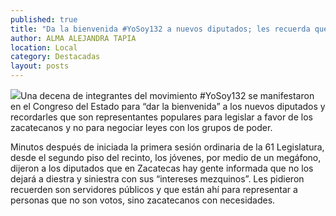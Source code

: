 ```yaml
---
published: true
title: "Da la bienvenida #YoSoy132 a nuevos diputados; les recuerda que representan a personas y no a votos"
author: ALMA ALEJANDRA TAPIA
location: Local
category: Destacadas
layout: posts
---
```


![](http://i.imgur.com/kIk49P2m.jpg)Una decena de integrantes del movimiento #YoSoy132 se manifestaron en el Congreso del Estado para “dar la bienvenida” a los nuevos diputados y recordarles que son representantes populares para legislar a favor de los zacatecanos y no para negociar leyes con los grupos de poder.

Minutos después de iniciada la primera sesión ordinaria de la 61 Legislatura, desde el segundo piso del recinto, los jóvenes, por medio de un megáfono, dijeron a los diputados que en Zacatecas hay gente informada que no los dejará a diestra y siniestra con sus “intereses mezquinos”. Les pidieron recuerden son servidores públicos y que están ahí para representar a personas que no son votos, sino zacatecanos con necesidades.  
